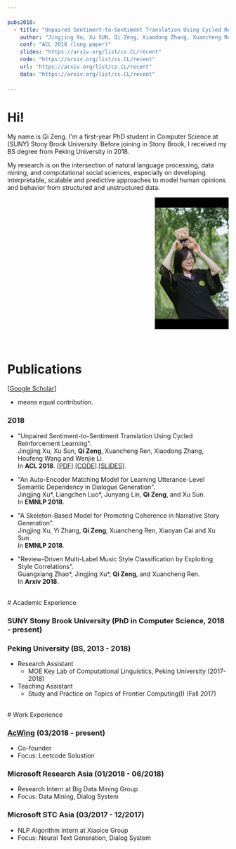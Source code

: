 ```yaml
---

pubs2018:   
  - title: "Unpaired Sentiment-to-Sentiment Translation Using Cycled Reinforcement Learning"
    author: "Jingjing Xu, Xu SUN, Qi Zeng, Xiaodong Zhang, Xuancheng Ren, Houfeng Wang and Wenjie Li"
    conf: "ACL 2018 (long paper)"
    slides: "https://arxiv.org/list/cs.CL/recent"
    code: "https://arxiv.org/list/cs.CL/recent"
    url: "https://arxiv.org/list/cs.CL/recent"
    data: "https://arxiv.org/list/cs.CL/recent"

---
```





# Hi!



My name is Qi Zeng. I'm a first-year PhD student in Computer Science at (SUNY) Stony Brook University. Before joining in Stony Brook, I received my BS degree from Peking University in 2018. 

My research is on the intersection of natural language processing, data mining, and computational social sciences, especially on developing interpretable, scalable and predictive approaches to model human opinions and behavior from structured and unstructured data. 




<p align="right"><img src="/images/pku_graduation.jpeg" class="floatpic" height="300"></p>

<br>

# Publications


[[Google Scholar](https://scholar.google.com/citations?user=lOEEhwgAAAAJ&hl=zh-CN)]

* means equal contribution.


### 2018


- "Unpaired Sentiment-to-Sentiment Translation Using Cycled Reinforcement Learning". <br>
  Jingjing Xu, Xu Sun, **Qi Zeng**, Xuancheng Ren, Xiaodong Zhang, Houfeng Wang and Wenjie Li. <br>
  In **ACL 2018**. [[PDF](https://arxiv.org/pdf/1805.05181.pdf)].[[CODE](https://github.com/pkuzengqi/Unpaired-Sentiment-Translation)].[[SLIDES](/files/ACL2018.pdf)].

- "An Auto-Encoder Matching Model for Learning Utterance-Level Semantic Dependency in Dialogue Generation". <br>
  Jingjing Xu\*, Liangchen Luo\*, Junyang Lin, **Qi Zeng**, and Xu Sun. <br>
  In **EMNLP 2018**. 

- "A Skeleton-Based Model for Promoting Coherence in Narrative Story Generation". <br>
  Jingjing Xu, Yi Zhang, **Qi Zeng**, Xuancheng Ren, Xiaoyan Cai and Xu Sun. <br>
  In **EMNLP 2018**.

- "Review-Driven Multi-Label Music Style Classification by Exploiting Style Correlations". <br>
  Guangxiang Zhao\*, Jingjing Xu\*, **Qi Zeng**, and Xuancheng Ren.<br>
  In **Arxiv 2018**. 

<!--

### Manuscripts

- "Text-Assisted Insight Ranking Using Header Semantics and Table Context". <br>
  **Qi Zeng**, Liangchen Luo, Wenhao Huang, Yang Tang, Shi Han and Dongmei Zhang. <br>
  Submitted to **CIKM 2018**, under review.



- "Learning Personalized End-to-End Goal-Oriented Dialog". <br>
  Liangchen Luo, Wenhao Huang, Jingtian Jiang, **Qi Zeng**, Xu Sun and Zaiqing Nie. <br>
  Submitted to **EMNLP 2018**, under review.



-->



<!---
{% for pub in page.pubs2018 %}
{% unless pub.hidden %}
  - {% if pub.url %} [{{pub.title}}]({{pub.url}}).
    {% else %} {{pub.title}}.
    {% endif %}<br>
    {{pub.author}}.<br>
    {{pub.conf}}.<br>
    {% if pub.address %}{{pub.address}}.
    {% endif %}{% if pub.slides %}[Slides]({{pub.slides}}).
    {% endif %}{% if pub.data %}[Data]({{pub.data}}).
    {% endif %}{% if pub.code %}[Code]({{pub.code}}).
    {% endif %}
{% endunless %}
{% endfor %}
-->




<br>
# Academic Experience



### SUNY Stony Brook University (PhD in Computer Science, 2018 - present) 
<!---
  - Advisor: [H. Andrew Schwartz][has]
  - Research Assistant
  	- [The HLAB: Human Language Analysis Beings][HLAB] (2018-present)
  - Teaching Assistant:
  	- ?? (Fall 2018)
-->


[has]:http://www3.cs.stonybrook.edu/~has/
[HLAB]:http://hlab.cs.stonybrook.edu/



### Peking University (BS, 2013 - 2018)
  - Research Assistant
    - MOE Key Lab of Computational Linguistics, Peking University (2017-2018)
  - Teaching Assistant
    - Study and Practice on Topics of Frontier Computing(I) (Fall 2017)


<br>
# Work Experience

### [AcWing](http://acwing.com) (03/2018 - present)
  - Co-founder
  - Focus: Leetcode Solustion

### Microsoft Research Asia (01/2018 - 06/2018)
  - Research Intern at Big Data Mining Group
  - Focus: Data Mining, Dialog System


### Microsoft STC Asia (03/2017 - 12/2017)
  - NLP Algorithm Intern at Xiaoice Group
  - Focus: Neural Text Generation, Dialog System

[AcWing]: http://acwing.com

<br>
<br>
<br>
<br>
<br>

